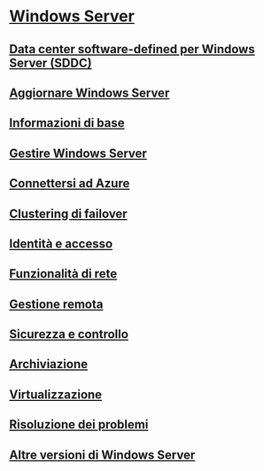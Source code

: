 # [Windows Server](windows-server.md)
## [Data center software-defined per Windows Server (SDDC)](sddc.md)
## [Aggiornare Windows Server](upgrade/upgrade-overview.md)
## [Informazioni di base](get-started/Server-Basics.md)
## [Gestire Windows Server](administration/manage-windows-server.md)
## [Connettersi ad Azure](azure-hybrid-services/index.md)
## [Clustering di failover](failover-clustering/failover-clustering-overview.md)
## [Identità e accesso](identity/Identity-and-Access.md)
## [Funzionalità di rete](networking/Networking.md)
## [Gestione remota](remote/index.md)
## [Sicurezza e controllo](security/security-and-assurance.md)
## [Archiviazione](storage/storage.md)
## [Virtualizzazione](virtualization/virtualization.md)
## [Risoluzione dei problemi](troubleshoot/windows-server-troubleshooting.md)
## [Altre versioni di Windows Server](windows-server-versions.md)